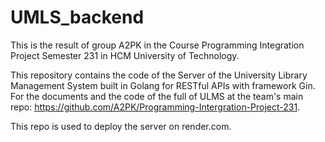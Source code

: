 # UMLS_backend
This is the result of group A2PK in the Course Programming Integration Project Semester 231 in HCM University of Technology.

This repository contains the code of the Server of the University Library Management System built in Golang for RESTful APIs with framework Gin.
For the documents and the code of the full of ULMS at the team's main repo: https://github.com/A2PK/Programming-Intergration-Project-231.

This repo is used to deploy the server on render.com.
